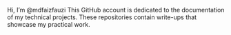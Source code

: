 Hi, I’m @mdfaizfauzi This GitHub account is dedicated to the documentation of my technical projects. These repositories contain write-ups that showcase my practical work.

<!---
mdfaizfauzi/mdfaizfauzi is a ✨ special ✨ repository because its `README.md` (this file) appears on your GitHub profile.
You can click the Preview link to take a look at your changes.
--->

